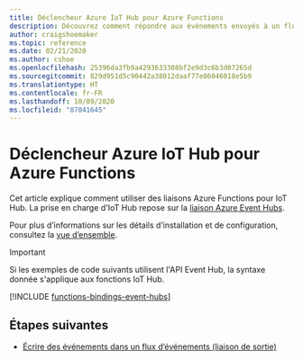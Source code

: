 ```yaml
---
title: Déclencheur Azure IoT Hub pour Azure Functions
description: Découvrez comment répondre aux événements envoyés à un flux d’événements IoT Hub dans Azure Functions.
author: craigshoemaker
ms.topic: reference
ms.date: 02/21/2020
ms.author: cshoe
ms.openlocfilehash: 25396da3fb9a4293633308bf2e9d3c6b3d07265d
ms.sourcegitcommit: 829d951d5c90442a38012daaf77e86046018e5b9
ms.translationtype: HT
ms.contentlocale: fr-FR
ms.lasthandoff: 10/09/2020
ms.locfileid: "87041645"
---
```

# <a name="azure-iot-hub-trigger-for-azure-functions"></a>Déclencheur Azure IoT Hub pour Azure Functions

Cet article explique comment utiliser des liaisons Azure Functions pour IoT Hub. La prise en charge d'IoT Hub repose sur la [liaison Azure Event Hubs](functions-bindings-event-hubs.md).

Pour plus d’informations sur les détails d’installation et de configuration, consultez la [vue d’ensemble](functions-bindings-event-iot.md).

> [!IMPORTANT]
> Si les exemples de code suivants utilisent l'API Event Hub, la syntaxe donnée s'applique aux fonctions IoT Hub.

[!INCLUDE [functions-bindings-event-hubs](../../includes/functions-bindings-event-hubs-trigger.md)]

## <a name="next-steps"></a>Étapes suivantes

- [Écrire des événements dans un flux d’événements (liaison de sortie)](./functions-bindings-event-iot-output.md)
